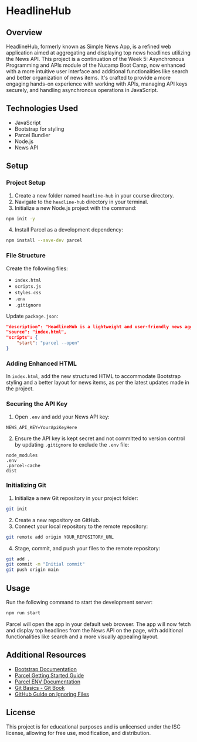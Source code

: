 # HeadlineHub

## Overview
HeadlineHub, formerly known as Simple News App, is a refined web application aimed at aggregating and displaying top news headlines utilizing the News API. This project is a continuation of the Week 5: Asynchronous Programming and APIs module of the Nucamp Boot Camp, now enhanced with a more intuitive user interface and additional functionalities like search and better organization of news items. It's crafted to provide a more engaging hands-on experience with working with APIs, managing API keys securely, and handling asynchronous operations in JavaScript.

## Technologies Used
- JavaScript
- Bootstrap for styling
- Parcel Bundler
- Node.js
- News API

## Setup

### Project Setup
1. Create a new folder named `headline-hub` in your course directory.
2. Navigate to the `headline-hub` directory in your terminal.
3. Initialize a new Node.js project with the command:
```bash
npm init -y
```
4. Install Parcel as a development dependency:
```bash
npm install --save-dev parcel
```

### File Structure
Create the following files:
- `index.html`
- `scripts.js`
- `styles.css`
- `.env`
- `.gitignore`

Update `package.json`:
```json
"description": "HeadlineHub is a lightweight and user-friendly news aggregation web application.",
"source": "index.html",
"scripts": {
    "start": "parcel --open"
}
```

### Adding Enhanced HTML
In `index.html`, add the new structured HTML to accommodate Bootstrap styling and a better layout for news items, as per the latest updates made in the project.

### Securing the API Key
1. Open `.env` and add your News API key:
```env
NEWS_API_KEY=YourApiKeyHere
```
2. Ensure the API key is kept secret and not committed to version control by updating `.gitignore` to exclude the `.env` file:
```gitignore
node_modules
.env
.parcel-cache
dist
```

### Initializing Git
1. Initialize a new Git repository in your project folder:
```bash
git init
```
2. Create a new repository on GitHub.
3. Connect your local repository to the remote repository:
```bash
git remote add origin YOUR_REPOSITORY_URL
```
4. Stage, commit, and push your files to the remote repository:
```bash
git add .
git commit -m "Initial commit"
git push origin main
```

## Usage
Run the following command to start the development server:
```bash
npm run start
```
Parcel will open the app in your default web browser. The app will now fetch and display top headlines from the News API on the page, with additional functionalities like search and a more visually appealing layout.

## Additional Resources
- [Bootstrap Documentation](https://getbootstrap.com/docs/5.3/getting-started/introduction/)
- [Parcel Getting Started Guide](https://parceljs.org/getting-started/webapp/)
- [Parcel ENV Documentation](https://parceljs.org/env.html)
- [Git Basics - Git Book](https://git-scm.com/book/en/v2/Getting-Started-Git-Basics)
- [GitHub Guide on Ignoring Files](https://docs.github.com/en/get-started/getting-started-with-git/ignoring-files)

## License
This project is for educational purposes and is unlicensed under the ISC license, allowing for free use, modification, and distribution.